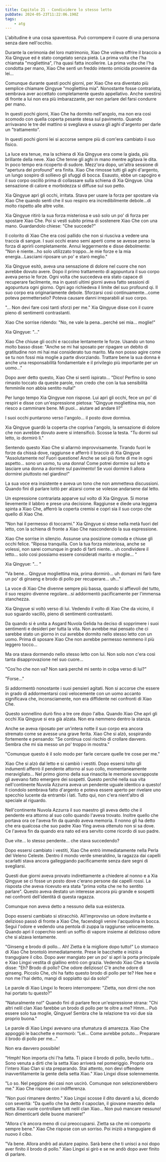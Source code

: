 ```yaml
---
title: Capitolo 21 - Condividere lo stesso letto
pubDate: 2024-05-23T11:22:06.190Z
tags:
    - atg
---
```



L'abitudine è una cosa spaventosa. Può corrompere il cuore di una persona senza dare nell'occhio.


Durante la cerimonia del loro matrimonio, Xiao Che voleva offrire il braccio a Xia Qingyue ed è stato congelato senza pietà. La prima volta che l'ha chiamata "mogliettina", l'ha quasi fatta incollerire. La prima volta che l'ha condotta per mano, Xiao Che sentì un freddo intento omicida provenire da lei... 


Comunque durante questi pochi giorni, per Xiao Che era diventato più semplice chiamare Qingyue "mogliettina mia". Nonostante fosse contrariata, sembrava aver accettato completamente questo appellativo. Anche svestirsi di fronte a lui non era più imbarazzante, per non parlare del farsi condurre per mano.


In questi pochi giorni, Xiao Che ha dormito nell'angolo, ma non era così scomodo con quella coperta pesante stesa sul pavimento. Quando arrivavano le tre del mattino si svegliava e usava gli aghi d'argento per darle un "trattamento".


In questi pochi giorni lei si accorse sempre più di com'era cambiato il suo fisico.


La luce era tenue, ma la schiena di Xia Qingyue era come la giada, più brillante della neve. Xiao Che tenne gli aghi in mano mentre agitava le dita. In poco tempo era ricoperto di sudore. Mezz'ora dopo, un'altra sessione di "apertura del profound" era finita. Xiao Che rimosse tutti gli aghi d'argento, un lungo sospiro di sollievo gli sfuggì di bocca. Esausto, ebbe un capogiro e il suo corpo oscillò prima di collassare sulla schiena di Xia Qingyue. Una sensazione di calore e morbidezza si diffuse sul suo petto.


Xia Qingyue aprì gli occhi, irritata. Stava per usare la forza per spostare via Xiao Che quando sentì che il suo respiro era incredibilmente debole...di molto rispetto alle altre volte.


Xia Qingyue ritirò la sua forza misteriosa e usò solo un po' di forza per spostare Xiao Che. Poi si vestì subito prima di sostenere Xiao Che con una mano. Guardandolo chiese: "Che succede?"


Il colorito di Xiao Che era così pallido che non si riusciva a vedere una traccia di sangue. I suoi occhi erano semi aperti come se avesse perso la forza di aprirli completamente. Annuì leggermente e disse debolmente: "Non è niente...ho solo utilizzato troppo...le mie forze e la mia energia...Lasciami riposare un po' e starò meglio."


Xia Qingyue esitò, aveva una sensazione di dolore nel cuore che non avrebbe dovuto avere. Dopo il primo trattamento di agopuntura il suo corpo aveva perso le forze. Ogni volta che succedeva era stato capace di recuperare facilmente, ma in questi ultimi giorni aveva fatto sessioni di agopuntura ogni giorno. Ogni ago richiedeva il limite del suo profound qi. Il suo corpo era originariamente debole. Sforzarsi così continuamente...come poteva permetterselo? Poteva causare danni irreparabili al suo corpo.


"... Non devi fare così tanti sforzi per me." Xia Qingyue disse con il cuore pieno di sentimenti contrastanti.


Xiao Che sorrise ridendo: "No, ne vale la pena...perché sei mia... moglie!"


Xia Qingyue: "..."


Xiao Che chiuse gli occhi e raccolse lentamente le forze. Usando un tono molto basso disse: "Anche se mi hai sposato per ripagare un debito di gratitudine non mi hai mai considerato tuo marito. Ma non posso agire come se tu non fossi mia moglie a parte divorziando. Trattare bene la sua donna è anche una responsabilità fondamentale e il privilegio più importante per un uomo..."


Dopo aver detto questo, Xiao Che si sentì ispirato... "Dico! Perfino io sono rimasto toccato da queste parole, non credo che con la tua sensibilità femminile non abbia sentito nulla!"


Per lungo tempo Xia Qingyue non rispose. Lui aprì gli occhi, fece un po' di respiri e disse con un'espressione pietosa: "Qingyue mogliettina mia, non riesco a camminare bene. Mi puoi... aiutare ad andare lì?"


I suoi occhi puntarono verso l'angolo... il posto dove dormiva.


Xia Qingyue guardò la coperta che copriva l'angolo, la sensazione di dolore che non avrebbe dovuto avere si intensificò. Scosse la testa. "Tu dormi sul letto, io dormirò lì."


Sentendo questo Xiao Che si allarmò improvvisamente. Tirando fuori le forze da chissà dove, raggiunse e afferrò il braccio di Xia Qingyue "Assolutamente no! Fuori questione! Anche se sei più forte di me in ogni aspetto... sono un uomo, tu una donna! Come potrei dormire sul letto e lasciare una donna a dormire sul pavimento! Se vuoi dormire lì allora dormirei piuttosto nel giardino!"


La sua voce era insistente e aveva un tono che non ammetteva discussioni. Quando finì di parlare lottò per alzarsi come se volesse andarsene dal letto.


Un espressione contrariata apparve sul volto di Xia Qingyue. Si morse lievemente il labbro e prese una decisione. Raggiunse e diede una leggera spinta a Xiao Che, afferrò la coperta cremisi e coprì sia il suo corpo che quello di Xiao Che.


"Non hai il permesso di toccarmi." Xia Qingyue si stese nella metà fuori del letto, con la schiena di fronte a Xiao Che nascondendo la sua espressione.


Xiao Che sorrise in silenzio. Assunse una posizione comoda e chiuse gli occhi felice. "Riposa tranquilla. Con la tua forza misteriosa, anche se volessi, non sarei comunque in grado di farti niente... uh condividere il letto... solo così possiamo essere considerati marito e moglie... "


Xia Qingyue: "... "


"Va bene... Qingyue mogliettina mia, prima dormirò... uh domani mi farò fare un po' di ginseng e brodo di pollo per recuperare... uh..."


La voce di Xiao Che divenne sempre più bassa, quando si affievolì del tutto, il suo respiro divenne regolare...si addormentò pacificamente per l'immensa stanchezza.


Xia Qingyue si voltò verso di lui. Vedendo il volto di Xiao Che da vicino, il suo sguardo vacillò, pieno di sentimenti contrastanti.


Da quando si è unita a Asgard Nuvola Gelida ha deciso di sopprimere i suoi sentimenti e desideri per tutta la vita. Non avrebbe mai pensato che ci sarebbe stato un giorno in cui avrebbe dormito nello stesso letto con un uomo. Prima di sposare Xiao Che non avrebbe permesso nemmeno il più leggero tocco... 


Ma ora stava dormendo nello stesso letto con lui. Non solo non c'era così tanta disapprovazione nel suo cuore... 


"Cos'ho che non va? Non sarà perché mi sento in colpa verso di lui?"


"Forse..."


Si addormentò nonostante i suoi pensieri agitati. Non si accorse che essere in grado di addormentarsi così velocemente con un uomo accanto significava che, inconsciamente, non era diffidente nei confronti di Xiao Che.


Questo sonnellino durò fino a tre ore dopo l'alba. Quando Xiao Che aprì gli occhi Xia Qingyue si era già alzata. Non era nemmeno dentro la stanza.


Anche se aveva riposato per un'intera notte il suo corpo era ancora stremato come se avesse una grave ferita. Xiao Che si alzò, sospirando fortemente e pensando: "Se continua così rischio di crollare davvero. Sembra che mi sia messo un po' troppo in mostra."


"Comunque questo è il solo modo per farle cercare quelle tre cose per me."


Xiao Che si alzò dal letto e si cambiò i vestiti. Dopo essersi tolto gli indumenti afferrò il pendente attorno al suo collo, momentaneamente meravigliato... Nel primo giorno della sua rinascita le memorie sovrapposte gli avevano fatto emergere dei sospetti. Questo perché nella sua vita nell'continente Nuvola Azzurra aveva un pendente uguale identico a questo! Il ciondolo sembrava fatto d'argento e poteva essere aperto per rivelare uno specchio lucente da entrambi i lati. Tutto qui, non c'era nient'altro di speciale al riguardo.


Nell'continente Nuvola Azzurra il suo maestro gli aveva detto che il pendente era attorno al suo collo quando l'aveva trovato. Inoltre quello che portava ora ce l'aveva fin da quando aveva memoria. Il nonno gli ha detto che era qualcosa che suo padre Xiao Ying aveva ottenuto non si sa dove. Ce l'aveva fin da quando era nato ed era servito come ricordo di suo padre.


Due vite... lo stesso pendente... che stava succedendo?


Dopo essersi cambiato i vestiti, Xiao Che entrò immediatamente nella Perla del Veleno Celeste. Dentro il mondo verde smeraldino, la ragazza dai capelli scarlatti stava ancora galleggiando pacificamente senza dare segni di svegliarsi.


Questi due giorni aveva provato indirettamente a chiedere al nonno e a Xia Qingyue se ci fosse un posto dove c'erano persone dai capelli rossi. La risposta che aveva ricevuto era stata "prima volta che ne ho sentito parlare". Questo aveva destato un interesse ancora più grande e sospetti nei confronti dell'identità di questa ragazza.


Comunque non aveva detto a nessuno della sua esistenza.


Dopo essersi cambiato si stiracchiò. All'improvviso un odore invitante e delizioso passò di fronte a Xiao Che, facendogli venire l'acquolina in bocca. Seguì l'odore e vedendo una pentola di zuppa la raggiunse velocemente. Quando aprì il coperchio sentì un soffio di vapore insieme al delizioso odore che si alzava lentamente.


"Ginseng e brodo di pollo... Ah! Zietta è la migliore dopo tutto!" Lo stomaco di Xiao Che brontolò immediatamente. Prese le bacchette e iniziò a trangugiare il cibo. Dopo aver mangiato per un po' si aprì la porta principale e Xiao Lingxi vestita di giallino entrò con grazia. Vedendo Xiao Che a tavola disse: "Eh? Brodo di pollo? Che odore delizioso! C'è anche odore di ginseng. Piccolo Che, chi ha fatto questo brodo di pollo per te? Hee hee e non me l'hai detto, mangi di soppiatto qui da solo!"


Le parole di Xiao Lingxi lo fecero interrompere: "Zietta, non dirmi che non hai portato tu questo?"


"Naturalmente no!" Quando finì di parlare fece un'espressione strana: "Chi altri nelil clan Xiao farebbe un brodo di pollo per te oltre a me? Hmm... Può essere solo tua moglie, Qingyue! Sembra che la relazione tra voi due sia proprio buona."


Le parole di Xiao Lingxi avevano una sfumatura di amarezza. Xiao Che appoggiò le bacchette e mormorò: "Lei... Come avrebbe potuto... Preparare il brodo di pollo per me..."


Non era davvero possibile!


"Hmph! Non importa chi l'ha fatta. Ti piace il brodo di pollo, bevilo tutto... Sono venuta a dirti che la setta Xiao arriverà nel pomeriggio. Proprio ora l'intero Xiao Clan si sta preparando. Stai attento, non devi offendere inavvertitamente la gente della setta Xiao." Xiao Lingxi disse solennemente.


"Lo so. Nel peggiore dei casi non uscirò. Comunque non selezionerebbero me." Xiao Che rispose con indifferenza.


"Non puoi rimanere dentro." Xiao Lingxi scosse il dito davanti a lui, dicendo con severità: "Da quello che ha detto il capoclan, il giovane maestro della setta Xiao vuole controllare tutti nelil clan Xiao... Non può mancare nessuno! Non dimenticarti delle buone maniere!"


"Allora c'è ancora meno di cui preoccuparsi. Zietta sa che mi comporto sempre bene." Xiao Che rispose con un sorriso. Poi iniziò a trangugiare di nuovo il cibo.


"Va bene. Allora andrò ad aiutare papino. Sarà bene che ti unisci a noi dopo aver finito il brodo di pollo." Xiao Lingxi si girò e se ne andò dopo aver finito di parlare.
                                


                                



